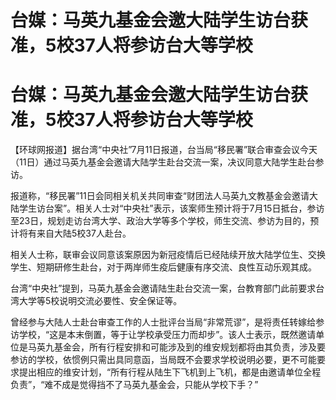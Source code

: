# 台媒：马英九基金会邀大陆学生访台获准，5校37人将参访台大等学校

# 台媒：马英九基金会邀大陆学生访台获准，5校37人将参访台大等学校

【环球网报道】据台湾“中央社”7月11日报道，台当局“移民署”联合审查会议今天（11日）通过马英九基金会邀请大陆学生赴台交流一案，决议同意大陆学生赴台参访。

报道称，“移民署”11日会同相关机关共同审查“财团法人马英九文教基金会邀请大陆学生访台案”。相关人士对“中央社”表示，该案师生预计将于7月15日抵台，参访至23日，规划走访台湾大学、政治大学等多个学校，师生交流、参访为目的，预计将有来自大陆5校37人赴台。

相关人士称，联审会议同意该案原因为新冠疫情后已经陆续开放大陆学位生、交换学生、短期研修生赴台，对于两岸师生疫后健康有序交流、良性互动乐观其成。

台湾“中央社”提到，马英九基金会邀请陆生赴台交流一案，台教育部门此前要求台湾大学等5校说明交流必要性、安全保证等。

曾经参与大陆人士赴台审查工作的人士批评台当局“非常荒谬”，是将责任转嫁给参访学校，“这是本末倒置，等于让学校承受压力而却步”。该人士表示，既然邀请单位是马英九基金会，所有行程安排和可能涉及到的维安规划都将由其负责，涉及要参访的学校，依惯例只需出具同意函，当局既不会要求学校说明必要，更不可能要求提出相应的维安计划，“所有行程从陆生下飞机到上飞机，都是由邀请单位全程负责”，“难不成是觉得挡不了马英九基金会，只能从学校下手？”

